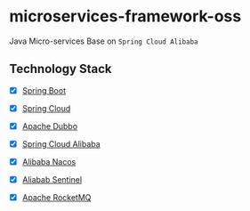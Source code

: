 # microservices-framework-oss
Java Micro-services Base on `Spring Cloud Alibaba`

## Technology Stack

-[x] [Spring Boot](https://spring.io/projects/spring-boot)
-[x] [Spring Cloud](http://spring.io/projects/spring-cloud)
-[x] [Apache Dubbo](http://dubbo.apache.org/en-us/)
-[x] [Spring Cloud Alibaba](https://github.com/spring-cloud-incubator/spring-cloud-alibaba)
-[x] [Alibaba Nacos](http://nacos.io)
-[x] [Aliabab Sentinel](https://github.com/alibaba/Sentinel)
-[x] [Apache RocketMQ](http://rocketmq.apache.org)


## 